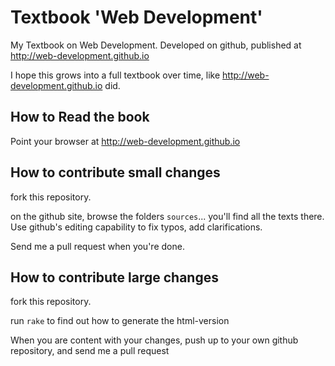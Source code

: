 # Textbook 'Web Development'

My Textbook on Web Development. Developed on github, published at
http://web-development.github.io

I hope this grows into a full textbook over time,
like http://web-development.github.io did.


## How to Read the book

Point your browser at
http://web-development.github.io


## How to contribute small changes

fork this repository.

on the github site, browse the folders `sources`... you'll find
all the texts there.  Use github's editing capability to fix
typos, add clarifications.

Send me a pull request when you're done.

## How to contribute large changes

fork this repository.

run `rake` to find out how to generate the html-version

When you are content with your changes, push up to your own github repository,
and send me a pull request
